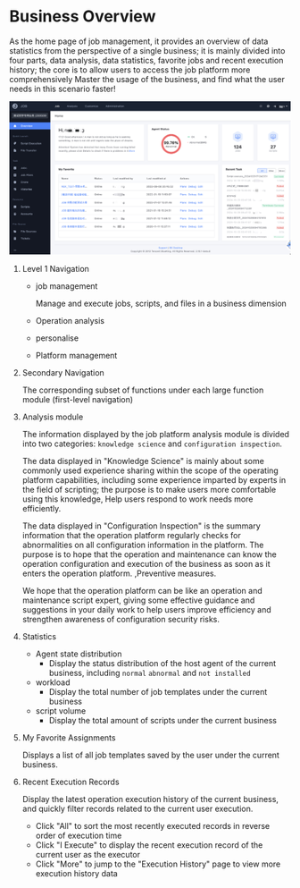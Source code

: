 # Business Overview

As the home page of job management, it provides an overview of data statistics from the perspective of a single business; it is mainly divided into four parts, data analysis, data statistics, favorite jobs and recent execution history; the core is to allow users to access the job platform more comprehensively Master the usage of the business, and find what the user needs in this scenario faster!

![image-20241029172220299](media/image-20241029172220299.png)


1. Level 1 Navigation

    - job management

      Manage and execute jobs, scripts, and files in a business dimension
    - Operation analysis
    - personalise
    - Platform management

2. Secondary Navigation

    The corresponding subset of functions under each large function module (first-level navigation)

3. Analysis module

    The information displayed by the job platform analysis module is divided into two categories: `knowledge science` and `configuration inspection`.

    The data displayed in "Knowledge Science" is mainly about some commonly used experience sharing within the scope of the operating platform capabilities, including some experience imparted by experts in the field of scripting; the purpose is to make users more comfortable using this knowledge, Help users respond to work needs more efficiently.

    The data displayed in "Configuration Inspection" is the summary information that the operation platform regularly checks for abnormalities on all configuration information in the platform. The purpose is to hope that the operation and maintenance can know the operation configuration and execution of the business as soon as it enters the operation platform. ,Preventive measures.

    We hope that the operation platform can be like an operation and maintenance script expert, giving some effective guidance and suggestions in your daily work to help users improve efficiency and strengthen awareness of configuration security risks.

4. Statistics

    - Agent state distribution
      - Display the status distribution of the host agent of the current business, including `normal` `abnormal` and `not installed`
    - workload
      - Display the total number of job templates under the current business
    - script volume
      - Display the total amount of scripts under the current business

5. My Favorite Assignments

    Displays a list of all job templates saved by the user under the current business.

6. Recent Execution Records

    Display the latest operation execution history of the current business, and quickly filter records related to the current user execution.

    - Click "All" to sort the most recently executed records in reverse order of execution time
    - Click "I Execute" to display the recent execution record of the current user as the executor
    - Click "More" to jump to the "Execution History" page to view more execution history data
